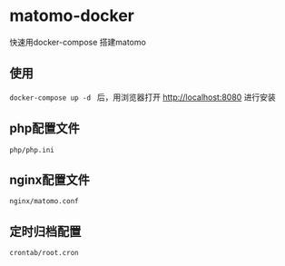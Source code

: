# matomo-docker
快速用docker-compose 搭建matomo

## 使用
``docker-compose up -d ``
后，用浏览器打开 <a href="http://localhost:8080" target="_blank">http://localhost:8080</a>  进行安装
## php配置文件
``php/php.ini``

## nginx配置文件
``nginx/matomo.conf``

## 定时归档配置
``crontab/root.cron``
